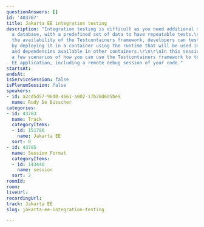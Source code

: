 ```yaml
---
questionAnswers: []
id: '403767'
title: Jakarta EE integration testing
description: "Integration testing is difficult as you need additional systems, like
  a database, with a predefined set of data to have repeatable tests.\r\n\r\nWith
  the availability of the Testcontainers framework, developers can test the real application
  by deploying it in a container using the runtime that will be used in production
  and dependencies available in other containers.\r\n\r\nIn this session, we explore
  a few scenarios of how you can use the Testcontainers framework to test your Jakarta
  EE application, including a remote debug session of your code."
startsAt: 
endsAt: 
isServiceSession: false
isPlenumSession: false
speakers:
- id: a2cd5d57-96d0-4661-a002-17b28d695be9
  name: Rudy De Busscher
categories:
- id: 43783
  name: Track
  categoryItems:
  - id: 151786
    name: Jakarta EE
  sort: 0
- id: 43785
  name: Session Format
  categoryItems:
  - id: 143440
    name: session
  sort: 2
roomId: 
room: 
liveUrl: 
recordingUrl: 
track: Jakarta EE
slug: jakarta-ee-integration-testing

---
```

